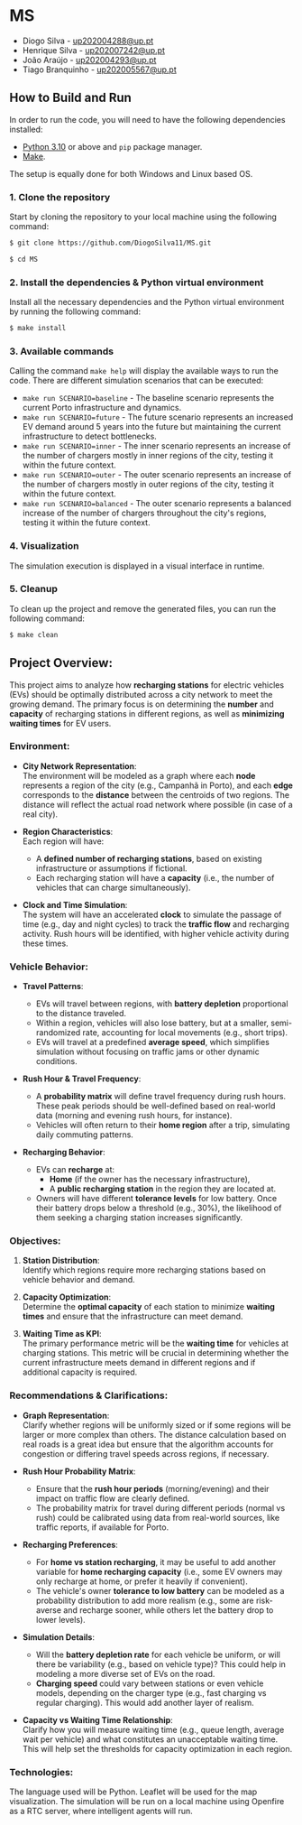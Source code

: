 # MS

* Diogo Silva - up202004288@up.pt
* Henrique Silva - up202007242@up.pt
* João Araújo - up202004293@up.pt
* Tiago Branquinho - up202005567@up.pt

## How to Build and Run

In order to run the code, you will need to have the following dependencies installed:
- [Python 3.10](https://www.python.org/downloads/) or above and `pip` package manager.
- [Make](https://www.gnu.org/software/make/).

The setup is equally done for both Windows and Linux based OS.

### 1. Clone the repository

Start by cloning the repository to your local machine using the following command:

```bash
$ git clone https://github.com/DiogoSilva11/MS.git

$ cd MS
```

### 2. Install the dependencies & Python virtual environment

Install all the necessary dependencies and the Python virtual environment by running the following command:

```bash
$ make install
```

### 3. Available commands

Calling the command `make help` will display the available ways to run the code.
There are different simulation scenarios that can be executed:
* `make run SCENARIO=baseline` - The baseline scenario represents the current Porto infrastructure and dynamics.
* `make run SCENARIO=future` - The future scenario represents an increased EV demand around 5 years into the future but maintaining the current infrastructure to detect bottlenecks.
* `make run SCENARIO=inner` - The inner scenario represents an increase of the number of chargers mostly in inner regions of the city, testing it within the future context.
* `make run SCENARIO=outer` - The outer scenario represents an increase of the number of chargers mostly in outer regions of the city, testing it within the future context.
* `make run SCENARIO=balanced` - The outer scenario represents a balanced increase of the number of chargers throughout the city's regions, testing it within the future context.

### 4. Visualization

The simulation execution is displayed in a visual interface in runtime. 

### 5. Cleanup

To clean up the project and remove the generated files, you can run the following command:

```bash
$ make clean
```

## Project Overview:
This project aims to analyze how **recharging stations** for electric vehicles (EVs) should be optimally distributed across a city network to meet the growing demand. The primary focus is on determining the **number** and **capacity** of recharging stations in different regions, as well as **minimizing waiting times** for EV users.

### Environment:
- **City Network Representation**:  
  The environment will be modeled as a graph where each **node** represents a region of the city (e.g., Campanhã in Porto), and each **edge** corresponds to the **distance** between the centroids of two regions. The distance will reflect the actual road network where possible (in case of a real city).
  
- **Region Characteristics**:  
  Each region will have:
  - A **defined number of recharging stations**, based on existing infrastructure or assumptions if fictional.
  - Each recharging station will have a **capacity** (i.e., the number of vehicles that can charge simultaneously).

- **Clock and Time Simulation**:  
  The system will have an accelerated **clock** to simulate the passage of time (e.g., day and night cycles) to track the **traffic flow** and recharging activity. Rush hours will be identified, with higher vehicle activity during these times.

### Vehicle Behavior:
- **Travel Patterns**:  
  - EVs will travel between regions, with **battery depletion** proportional to the distance traveled.  
  - Within a region, vehicles will also lose battery, but at a smaller, semi-randomized rate, accounting for local movements (e.g., short trips).  
  - EVs will travel at a predefined **average speed**, which simplifies simulation without focusing on traffic jams or other dynamic conditions.
  
- **Rush Hour & Travel Frequency**:  
  - A **probability matrix** will define travel frequency during rush hours. These peak periods should be well-defined based on real-world data (morning and evening rush hours, for instance).
  - Vehicles will often return to their **home region** after a trip, simulating daily commuting patterns.

- **Recharging Behavior**:  
  - EVs can **recharge** at:
    - **Home** (if the owner has the necessary infrastructure),
    - A **public recharging station** in the region they are located at.
  - Owners will have different **tolerance levels** for low battery. Once their battery drops below a threshold (e.g., 30%), the likelihood of them seeking a charging station increases significantly.

### Objectives:
1. **Station Distribution**:  
   Identify which regions require more recharging stations based on vehicle behavior and demand.
   
2. **Capacity Optimization**:  
   Determine the **optimal capacity** of each station to minimize **waiting times** and ensure that the infrastructure can meet demand.

3. **Waiting Time as KPI**:  
   The primary performance metric will be the **waiting time** for vehicles at charging stations. This metric will be crucial in determining whether the current infrastructure meets demand in different regions and if additional capacity is required.

### Recommendations & Clarifications:
- **Graph Representation**:  
  Clarify whether regions will be uniformly sized or if some regions will be larger or more complex than others. The distance calculation based on real roads is a great idea but ensure that the algorithm accounts for congestion or differing travel speeds across regions, if necessary.

- **Rush Hour Probability Matrix**:  
  - Ensure that the **rush hour periods** (morning/evening) and their impact on traffic flow are clearly defined.  
  - The probability matrix for travel during different periods (normal vs rush) could be calibrated using data from real-world sources, like traffic reports, if available for Porto.

- **Recharging Preferences**:  
  - For **home vs station recharging**, it may be useful to add another variable for **home recharging capacity** (i.e., some EV owners may only recharge at home, or prefer it heavily if convenient).
  - The vehicle's owner **tolerance to low battery** can be modeled as a probability distribution to add more realism (e.g., some are risk-averse and recharge sooner, while others let the battery drop to lower levels).

- **Simulation Details**:  
  - Will the **battery depletion rate** for each vehicle be uniform, or will there be variability (e.g., based on vehicle type)? This could help in modeling a more diverse set of EVs on the road.
  - **Charging speed** could vary between stations or even vehicle models, depending on the charger type (e.g., fast charging vs regular charging). This would add another layer of realism.

- **Capacity vs Waiting Time Relationship**:  
  Clarify how you will measure waiting time (e.g., queue length, average wait per vehicle) and what constitutes an unacceptable waiting time. This will help set the thresholds for capacity optimization in each region. 


### Technologies:
The language used will be Python. Leaflet will be used for the map visualization. The simulation will be run on a local machine using Openfire as a RTC server, where intelligent agents will run.

